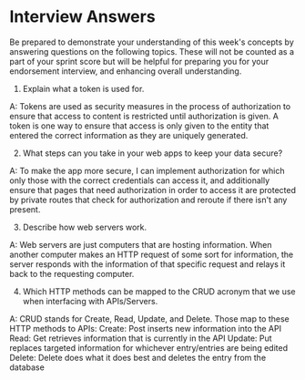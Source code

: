 # Interview Answers
Be prepared to demonstrate your understanding of this week's concepts by answering questions on the following topics. These will not be counted as a part of your sprint score but will be helpful for preparing you for your endorsement interview, and enhancing overall understanding.


1. Explain what a token is used for.

A: Tokens are used as security measures in the process of authorization to ensure that access to content is restricted until authorization is given. A token is one way to ensure that access is only given to the entity that entered the correct information as they are uniquely generated.

2. What steps can you take in your web apps to keep your data secure?

A: To make the app more secure, I can implement authorization for which only those with the correct credentials can access it, and additionally ensure that pages that need authorization in order to access it are protected by private routes that check for authorization and reroute if there isn't any present.

3. Describe how web servers work.

A: Web servers are just computers that are hosting information. When another computer makes an HTTP request of some sort for information, the server responds with the information of that specific request and relays it back to the requesting computer.

4. Which HTTP methods can be mapped to the CRUD acronym that we use when interfacing with APIs/Servers.

A: CRUD stands for Create, Read, Update, and Delete. Those map to these HTTP methods to APIs: 
Create: Post inserts new information into the API
Read: Get retrieves information that is currently in the API
Update: Put replaces targeted information for whichever entry/entries are being edited
Delete: Delete does what it does best and deletes the entry from the database 